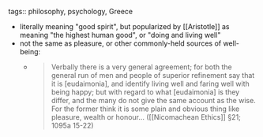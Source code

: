 tags:: philosophy, psychology, Greece

- literally meaning "good spirit", but popularized by [[Aristotle]] as meaning "the highest human good", or "doing and living well"
- not the same as pleasure, or other commonly-held sources of well-being:
	- > Verbally there is a very general agreement; for both the general run of men and people of superior refinement say that it is [eudaimonia], and identify living well and faring well with being happy; but with regard to what [eudaimonia] is they differ, and the many do not give the same account as the wise. For the former think it is some plain and obvious thing like pleasure, wealth or honour...
	  ([[Nicomachean Ethics]] §21; 1095a 15-22)
